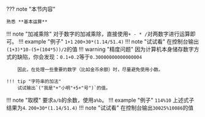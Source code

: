 
??? note "本节内容"

    熟悉 **基本运算**

!!! note "加减乘除"
    对于数字的加减乘除，直接使用`+ - * /`对两数字进行运算即可。
    !!! example "例子"
        ```
        1+1
        ```
        ```
        200+30*(1.14/51.4)
        ```
    !!! note "试试看"
        在控制台输出`(1+3)*10-(5+(104*5))/2`的值
    !!! warning "精度问题"
        因为计算机本身储存数字方式的缺陷，你会发现：`0.1+0.2`等于`0.30000000000000004`

        因此，在处理一些重要的数字（比如金币余额）时，尽量避免使用小数。
    
    !!! tip "字符串的加法"
        试试输出`("我是"+"小明"+5+"号")`的值。

!!! note "取模"
    要求`a/b`的余数，使用`a%b`。
    !!! example "例子"
        ```
        114%10
        ```
        上述式子结果为`4`.
        ```
        200+30*(1.14/51.4)
        ```
    !!! note "试试看"
        在控制台输出`30025%10086`的值
    
